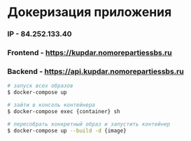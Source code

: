 # Докеризация приложения

### IP - 84.252.133.40

### Frontend - https://kupdar.nomorepartiessbs.ru

### Backend - https://api.kupdar.nomorepartiessbs.ru

```bash
# запуск всех образов
$ docker-compose up

# зайти в консоль контейнера
$ docker-compose exec {container} sh

# пересобрать конкретный образ и запустить контейнер
$ docker-compose up --build -d {image}

```
